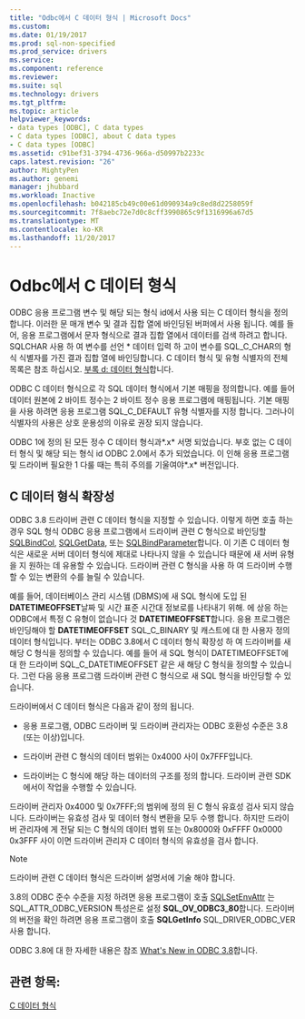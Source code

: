 ```yaml
---
title: "Odbc에서 C 데이터 형식 | Microsoft Docs"
ms.custom: 
ms.date: 01/19/2017
ms.prod: sql-non-specified
ms.prod_service: drivers
ms.service: 
ms.component: reference
ms.reviewer: 
ms.suite: sql
ms.technology: drivers
ms.tgt_pltfrm: 
ms.topic: article
helpviewer_keywords:
- data types [ODBC], C data types
- C data types [ODBC], about C data types
- C data types [ODBC]
ms.assetid: c91bef31-3794-4736-966a-d50997b2233c
caps.latest.revision: "26"
author: MightyPen
ms.author: genemi
manager: jhubbard
ms.workload: Inactive
ms.openlocfilehash: b042185cb49c00e61d090934a9c8ed8d2258059f
ms.sourcegitcommit: 7f8aebc72e7d0c8cff3990865c9f1316996a67d5
ms.translationtype: MT
ms.contentlocale: ko-KR
ms.lasthandoff: 11/20/2017
---
```

# <a name="c-data-types-in-odbc"></a>Odbc에서 C 데이터 형식
ODBC 응용 프로그램 변수 및 해당 되는 형식 id에서 사용 되는 C 데이터 형식을 정의 합니다. 이러한 문 매개 변수 및 결과 집합 열에 바인딩된 버퍼에서 사용 됩니다. 예를 들어, 응용 프로그램에서 문자 형식으로 결과 집합 열에서 데이터를 검색 하려고 합니다. SQLCHAR 사용 하 여 변수를 선언 * 데이터 입력 하 고이 변수를 SQL_C_CHAR의 형식 식별자를 가진 결과 집합 열에 바인딩합니다. C 데이터 형식 및 유형 식별자의 전체 목록은 참조 하십시오. [부록 d: 데이터 형식](../../../odbc/reference/appendixes/appendix-d-data-types.md)합니다.  
  
 ODBC C 데이터 형식으로 각 SQL 데이터 형식에서 기본 매핑을 정의합니다. 예를 들어 데이터 원본에 2 바이트 정수는 2 바이트 정수 응용 프로그램에 매핑됩니다. 기본 매핑을 사용 하려면 응용 프로그램 SQL_C_DEFAULT 유형 식별자를 지정 합니다. 그러나이 식별자의 사용은 상호 운용성의 이유로 권장 되지 않습니다.  
  
 ODBC 1에 정의 된 모든 정수 C 데이터 형식과*.x* 서명 되었습니다. 부호 없는 C 데이터 형식 및 해당 되는 형식 id ODBC 2.0에서 추가 되었습니다. 이 인해 응용 프로그램 및 드라이버 필요한 1 다룰 때는 특히 주의를 기울여야*.x* 버전입니다.  
  
## <a name="c-data-type-extensibility"></a>C 데이터 형식 확장성  
 ODBC 3.8 드라이버 관련 C 데이터 형식을 지정할 수 있습니다. 이렇게 하면 호출 하는 경우 SQL 형식 ODBC 응용 프로그램에서 드라이버 관련 C 형식으로 바인딩할 [SQLBindCol](../../../odbc/reference/syntax/sqlbindcol-function.md), [SQLGetData](../../../odbc/reference/syntax/sqlgetdata-function.md), 또는 [SQLBindParameter](../../../odbc/reference/syntax/sqlbindparameter-function.md)합니다. 이 기존 C 데이터 형식은 새로운 서버 데이터 형식에 제대로 나타나지 않을 수 있습니다 때문에 새 서버 유형을 지 원하는 데 유용할 수 있습니다. 드라이버 관련 C 형식을 사용 하 여 드라이버 수행할 수 있는 변환의 수를 늘릴 수 있습니다.  
  
 예를 들어, 데이터베이스 관리 시스템 (DBMS)에 새 SQL 형식에 도입 된 **DATETIMEOFFSET**날짜 및 시간 표준 시간대 정보로를 나타내기 위해. 에 상응 하는 ODBC에서 특정 C 유형이 없습니다 것 **DATETIMEOFFSET**합니다. 응용 프로그램은 바인딩해야 할 **DATETIMEOFFSET** SQL_C_BINARY 및 캐스트에 대 한 사용자 정의 데이터 형식입니다. 부터는 ODBC 3.8에서 C 데이터 형식 확장성 하 여 드라이버를 새 해당 C 형식을 정의할 수 있습니다. 예를 들어 새 SQL 형식이 DATETIMEOFFSET에 대 한 드라이버 SQL_C_DATETIMEOFFSET 같은 새 해당 C 형식을 정의할 수 있습니다. 그런 다음 응용 프로그램 드라이버 관련 C 형식으로 새 SQL 형식을 바인딩할 수 있습니다.  
  
 드라이버에서 C 데이터 형식은 다음과 같이 정의 됩니다.  
  
-   응용 프로그램, ODBC 드라이버 및 드라이버 관리자는 ODBC 호환성 수준은 3.8 (또는 이상)입니다.  
  
-   드라이버 관련 C 형식의 데이터 범위는 0x4000 사이 0x7FFF입니다.  
  
-   드라이버는 C 형식에 해당 하는 데이터의 구조를 정의 합니다.  드라이버 관련 SDK에서이 작업을 수행할 수 있습니다.  
  
 드라이버 관리자 0x4000 및 0x7FFF;의 범위에 정의 된 C 형식 유효성 검사 되지 않습니다. 드라이버는 유효성 검사 및 데이터 형식 변환을 모두 수행 합니다. 하지만 드라이버 관리자에 게 전달 되는 C 형식의 데이터 범위 또는 0x8000와 0xFFFF 0x0000 0x3FFF 사이 이면 드라이버 관리자 C 데이터 형식의 유효성을 검사 합니다.  
  
> [!NOTE]  
>  드라이버 관련 C 데이터 형식은 드라이버 설명서에 기술 해야 합니다.  
  
 3.8의 ODBC 준수 수준을 지정 하려면 응용 프로그램이 호출 [SQLSetEnvAttr](../../../odbc/reference/syntax/sqlsetenvattr-function.md) 는 SQL_ATTR_ODBC_VERSION 특성은로 설정 **SQL_OV_ODBC3_80**합니다. 드라이버의 버전을 확인 하려면 응용 프로그램이 호출 **SQLGetInfo** SQL_DRIVER_ODBC_VER 사용 합니다.  
  
 ODBC 3.8에 대 한 자세한 내용은 참조 [What's New in ODBC 3.8](../../../odbc/reference/what-s-new-in-odbc-3-8.md)합니다.  
  
## <a name="see-also"></a>관련 항목:  
 [C 데이터 형식](../../../odbc/reference/appendixes/c-data-types.md)
